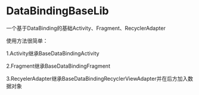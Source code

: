# DataBindingBaseLib
一个基于DataBinding的基础Activity、Fragment、RecyclerAdapter

使用方法很简单：

1.Activity继承BaseDataBindingActivity

2.Fragment继承BaseDataBindingFragment

3.RecyelerAdapter继承BaseDataBindingRecyclerViewAdapter并在后方加入数据对象
